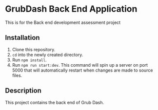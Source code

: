 # GrubDash Back End Application
This is for the Back end development assessment project 

## Installation
1. Clone this repository.
1. `cd` into the newly created directory.
1. Run `npm install`.
1. Run `npm run start:dev`. This command will spin up a server on port 5000 that will automatically restart when changes are made to source files.

## Description
This project contains the back end of Grub Dash.
